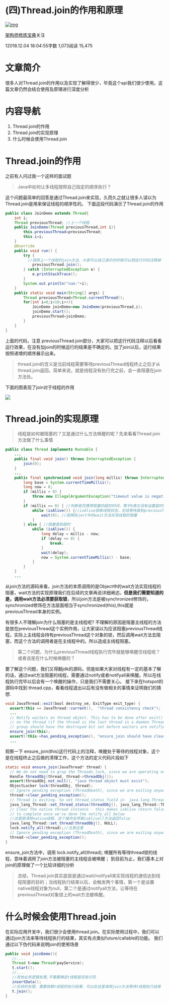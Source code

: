 # (四)Thread.join的作用和原理

[![img](thread.join.assets/2-9636b13945b9ccf345bc98d0d81074eb.jpg)](https://www.jianshu.com/u/a77a15099aae)

[架构师修炼宝典](https://www.jianshu.com/u/a77a15099aae)关注

12018.12.04 18:04:55字数 1,073阅读 15,475

# 文章简介

很多人对Thread.join的作用以及实现了解得很少，毕竟这个api我们很少使用。这篇文章仍然会结合使用及原理进行深度分析

# 内容导航

1. Thread.join的作用
2. Thread.join的实现原理
3. 什么时候会使用Thread.join

# Thread.join的作用

之前有人问过我一个这样的面试题

> Java中如何让多线程按照自己指定的顺序执行？

这个问题最简单的回答是通过Thread.join来实现，久而久之就让很多人误以为Thread.join是用来保证线程的顺序性的。
下面这段代码演示了Thread.join的作用



```java
public class JoinDemo extends Thread{
    int i;
    Thread previousThread; //上一个线程
    public JoinDemo(Thread previousThread,int i){
        this.previousThread=previousThread;
        this.i=i;
    }
    @Override
    public void run() {
        try {
          //调用上一个线程的join方法，大家可以自己演示的时候可以把这行代码注释掉
            previousThread.join(); 
        } catch (InterruptedException e) {
            e.printStackTrace();
        }
        System.out.println("num:"+i);
    }
    public static void main(String[] args) {
        Thread previousThread=Thread.currentThread();
        for(int i=0;i<10;i++){
            JoinDemo joinDemo=new JoinDemo(previousThread,i);
            joinDemo.start();
            previousThread=joinDemo;
        }
    }
}
```

上面的代码，注意 previousThread.join部分，大家可以把这行代码注释以后看看运行效果，在没有加join的时候运行的结果是不确定的。加了join以后，运行结果按照递增的顺序展示出来。

> thread.join的含义是当前线程需要等待previousThread线程终止之后才从thread.join返回。简单来说，就是线程没有执行完之前，会一直阻塞在join方法处。

下面的图表现了join对于线程的作用

![](thread.join.assets/006tNbRwgy1g9t4s6z5yzj30q207bq48.jpg)



# Thread.join的实现原理

> 线程是如何被阻塞的？又是通过什么方法唤醒的呢？先来看看Thread.join方法做了什么事情



```java
public class Thread implements Runnable {
    ...
    public final void join() throws InterruptedException {
        join(0);
    }
    ...
    public final synchronized void join(long millis) throws InterruptedException {
        long base = System.currentTimeMillis();
        long now = 0;
        if (millis < 0) {
            throw new IllegalArgumentException("timeout value is negative");
        }
        if (millis == 0) { //判断是否携带阻塞的超时时间，等于0表示没有设置超时时间
            while (isAlive()) {//isAlive获取线程状态，无线等待直到previousThread线程结束
                wait(0); //调用Object中的wait方法实现线程的阻塞
            }
        } else { //阻塞直到超时
            while (isAlive()) { 
                long delay = millis - now;
                if (delay <= 0) {
                    break;
                }
                wait(delay);
                now = System.currentTimeMillis() - base;
            }
        }
    }
    ...
```

从join方法的源码来看，join方法的本质调用的是Object中的wait方法实现线程的阻塞，wait方法的实现原理我们在后续的文章再说详细阐述。**但是我们需要知道的是，调用wait方法必须要获取锁**，所以join方法是被synchronized修饰的，synchronized修饰在方法层面相当于synchronized(this),this就是previousThread本身的实例。

有很多人不理解join为什么阻塞的是主线程呢? 不理解的原因是阻塞主线程的方法是放在previousThread这个实例作用，让大家误以为应该阻塞previousThread线程。实际上主线程会持有previousThread这个对象的锁，然后调用wait方法去阻塞，而这个方法的调用者是在主线程中的。所以造成主线程阻塞。

> 第二个问题，为什么previousThread线程执行完毕就能够唤醒住线程呢？或者说是在什么时候唤醒的？

要了解这个问题，我们又得翻jdk的源码，但是如果大家对线程有一定的基本了解的话，通过wait方法阻塞的线程，需要通过notify或者notifyall来唤醒。所以在线程执行完毕以后会有一个唤醒的操作，只是我们不需要关心。
接下来在hotspot的源码中找到 thread.cpp，看看线程退出以后有没有做相关的事情来证明我们的猜想.



```java
void JavaThread::exit(bool destroy_vm, ExitType exit_type) {
  assert(this == JavaThread::current(),  "thread consistency check");
  ...
  // Notify waiters on thread object. This has to be done after exit() is called
  // on the thread (if the thread is the last thread in a daemon ThreadGroup the
  // group should have the destroyed bit set before waiters are notified).
  ensure_join(this); 
  assert(!this->has_pending_exception(), "ensure_join should have cleared");
  ...
```

观察一下 ensure_join(this)这行代码上的注释，唤醒处于等待的线程对象，这个是在线程终止之后做的清理工作，这个方法的定义代码片段如下



```java
static void ensure_join(JavaThread* thread) {
  // We do not need to grap the Threads_lock, since we are operating on ourself.
  Handle threadObj(thread, thread->threadObj());
  assert(threadObj.not_null(), "java thread object must exist");
  ObjectLocker lock(threadObj, thread);
  // Ignore pending exception (ThreadDeath), since we are exiting anyway
  thread->clear_pending_exception();
  // Thread is exiting. So set thread_status field in  java.lang.Thread class to TERMINATED.
  java_lang_Thread::set_thread_status(threadObj(), java_lang_Thread::TERMINATED);
  // Clear the native thread instance - this makes isAlive return false and allows the join()
  // to complete once we've done the notify_all below
  //这里是清除native线程，这个操作会导致isAlive()方法返回false
  java_lang_Thread::set_thread(threadObj(), NULL);
  lock.notify_all(thread);//注意这里
  // Ignore pending exception (ThreadDeath), since we are exiting anyway
  thread->clear_pending_exception();
}
```

ensure_join方法中，调用 lock.notify_all(thread); 唤醒所有等待thread锁的线程，意味着调用了join方法被阻塞的主线程会被唤醒； 到目前为止，我们基本上对join的原理做了一个比较详细的分析

> 总结，Thread.join其实底层是通过wait/notifyall来实现线程的通信达到线程阻塞的目的；当线程执行结束以后，会触发两个事情，第一个是设置native线程对象为null、第二个是通过notifyall方法，让等待在previousThread对象锁上的wait方法被唤醒。

# 什么时候会使用Thread.join

在实际应用开发中，我们很少会使用thread.join。在实际使用过程中，我们可以通过join方法来等待线程执行的结果，其实有点类似future/callable的功能。
我们通过以下伪代码来说明join的使用场景



```java
public void joinDemo(){
   //....
   Thread t=new Thread(payService);
   t.start();
   //.... 
   //其他业务逻辑处理,不需要确定t线程是否执行完
   insertData();
   //后续的处理，需要依赖t线程的执行结果，可以在这里调用join方法等待t线程执行结束
   t.join();
}
```